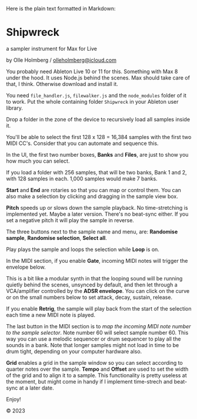 Here is the plain text formatted in Markdown:

# Shipwreck

a sampler instrument for Max for Live

by Olle Holmberg / olleholmberg@icloud.com

You probably need Ableton Live 10 or 11 for this. Something with Max 8 under the hood. It uses Node.js behind the scenes. Max should take care of that, I think. Otherwise download and install it. 

You need `file_handler.js`, `filewalker.js` and the `node_modules` folder of it to work. Put the whole containing folder `Shipwreck` in your Ableton user library.

Drop a folder in the zone of the device to recursively load all samples inside it. 

You'll be able to select the first 128 x 128 = 16,384 samples with the first two MIDI CC's. Consider that you can automate and sequence this.

In the UI, the first two number boxes, **Banks** and **Files**, are just to show you how much you can select. 

If you load a folder with 256 samples, that will be two banks, Bank 1 and 2, with 128 samples in each. 1,000 samples would make 7 banks.

**Start** and **End** are rotaries so that you can map or control them. You can also make a selection by clicking and dragging in the sample view box.

**Pitch** speeds up or slows down the sample playback. No time-stretching is implemented yet. Maybe a later version. There's no beat-sync either. If you set a negative pitch it will play the sample in reverse. 

The three buttons next to the sample name and menu, are: **Randomise sample**, **Randomise selection**, **Select all**.

Play plays the sample and loops the selection while **Loop** is on.

In the MIDI section, if you enable **Gate**, incoming MIDI notes will trigger the envelope below. 

This is a bit like a modular synth in that the looping sound will be running quietly behind the scenes, unsynced by default, and then let through a VCA/amplifier controlled by the **ADSR envelope**. You can click on the curve or on the small numbers below to set attack, decay, sustain, release.

If you enable **Retrig**, the sample will play back from the start of the selection each time a new MIDI note is played.

The last button in the MIDI section is to *map the incoming MIDI note number to the sample selector*. Note number 60 will select sample number 60. This way you can use a melodic sequencer or drum sequencer to play all the sounds in a bank. Note that longer samples might not load in time to be drum tight, depending on your computer hardware also.

**Grid** enables a grid in the sample window so you can select according to quarter notes over the sample. **Tempo** and **Offset** are used to set the width of the grid and to align it to a sample. This functionality is pretty useless at the moment, but might come in handy if I implement time-strech and beat-sync at a later date.

Enjoy!

© 2023